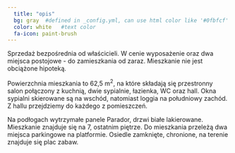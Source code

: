 ```yaml
---
  title: "opis"
  bg: gray  #defined in _config.yml, can use html color like '#0fbfcf'
  color: white   #text color
  fa-icon: paint-brush
---
```

Sprzedaż bezpośrednia od właścicieli. W cenie wyposażenie oraz dwa miejsca postojowe - do zamieszkania od zaraz. Mieszkanie nie jest obciążone hipoteką.

Powierzchnia mieszkania to 62,5 m<sup>2</sup>, na które składają się przestronny salon połączony z kuchnią, dwie sypialnie, łazienka, WC oraz hall.  Okna sypialni skierowane są na wschód, natomiast loggia na południowy zachód. Z hallu przejdziemy do każdego z pomieszczeń.

Na podłogach wytrzymałe panele Parador, drzwi białe lakierowane. Mieszkanie znajduje się na 7, ostatnim piętrze. Do mieszkania przeleżą dwa miejsca parkingowe na platformie. Osiedle zamknięte, chronione, na terenie znajduje się plac zabaw.
